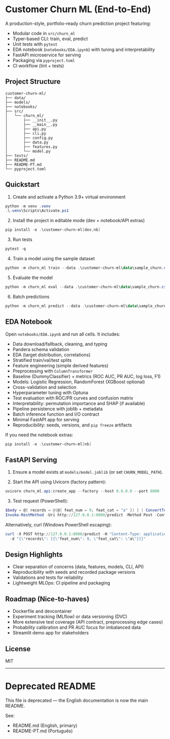 # Customer Churn ML (End-to-End)

A production-style, portfolio-ready churn prediction project featuring:

- Modular code in `src/churn_ml`
- Typer-based CLI: train, eval, predict
- Unit tests with `pytest`
- EDA notebook (`notebooks/EDA.ipynb`) with tuning and interpretability
- FastAPI microservice for serving
- Packaging via `pyproject.toml`
- CI workflow (lint + tests)

## Project Structure

```
customer-churn-ml/
├── data/
├── models/
├── notebooks/
├── src/
│   └── churn_ml/
│       ├── __init__.py
│       ├── __main__.py
│       ├── api.py
│       ├── cli.py
│       ├── config.py
│       ├── data.py
│       ├── features.py
│       └── model.py
├── tests/
├── README.md
├── README-PT.md
└── pyproject.toml
```

## Quickstart

1) Create and activate a Python 3.9+ virtual environment

```powershell
python -m venv .venv
.\.venv\Scripts\Activate.ps1
```

2) Install the project in editable mode (dev + notebook/API extras)

```powershell
pip install -e .\customer-churn-ml[dev,nb]
```

3) Run tests

```powershell
pytest -q
```

4) Train a model using the sample dataset

```powershell
python -m churn_ml train --data .\customer-churn-ml\data\sample_churn.csv --target Churn --out .\customer-churn-ml\models\model.joblib
```

5) Evaluate the model

```powershell
python -m churn_ml eval --data .\customer-churn-ml\data\sample_churn.csv --target Churn --model .\customer-churn-ml\models\model.joblib
```

6) Batch predictions

```powershell
python -m churn_ml predict --data .\customer-churn-ml\data\sample_churn.csv --model .\customer-churn-ml\models\model.joblib --out .\customer-churn-ml\predictions.csv
```

## EDA Notebook

Open `notebooks/EDA.ipynb` and run all cells. It includes:
- Data download/fallback, cleaning, and typing
- Pandera schema validation
- EDA (target distribution, correlations)
- Stratified train/val/test splits
- Feature engineering (simple derived features)
- Preprocessing with `ColumnTransformer`
- Baseline (DummyClassifier) + metrics (ROC AUC, PR AUC, log loss, F1)
- Models: Logistic Regression, RandomForest (XGBoost optional)
- Cross-validation and selection
- Hyperparameter tuning with Optuna
- Test evaluation with ROC/PR curves and confusion matrix
- Interpretability: permutation importance and SHAP (if available)
- Pipeline persistence with joblib + metadata
- Batch inference function and I/O contract
- Minimal FastAPI app for serving
- Reproducibility: seeds, versions, and `pip freeze` artifacts

If you need the notebook extras:

```powershell
pip install -e .\customer-churn-ml[nb]
```

## FastAPI Serving

1) Ensure a model exists at `models/model.joblib` (or set `CHURN_MODEL_PATH`).

2) Start the API using Uvicorn (factory pattern):

```powershell
uvicorn churn_ml.api:create_app --factory --host 0.0.0.0 --port 8000
```

3) Test request (PowerShell):

```powershell
$body = @{ records = @(@{ feat_num = 9; feat_cat = "a" }) } | ConvertTo-Json
Invoke-RestMethod -Uri http://127.0.0.1:8000/predict -Method Post -ContentType application/json -Body $body
```

Alternatively, curl (Windows PowerShell escaping):

```powershell
curl -X POST http://127.0.0.1:8000/predict -H "Content-Type: application/json" ^
  -d "{\"records\": [{\"feat_num\": 9, \"feat_cat\": \"a\"}]}"
```

## Design Highlights

- Clear separation of concerns (data, features, models, CLI, API)
- Reproducibility with seeds and recorded package versions
- Validations and tests for reliability
- Lightweight MLOps: CI pipeline and packaging

## Roadmap (Nice-to-haves)

- Dockerfile and devcontainer
- Experiment tracking (MLflow) or data versioning (DVC)
- More extensive test coverage (API contract, preprocessing edge cases)
- Probability calibration and PR AUC focus for imbalanced data
- Streamlit demo app for stakeholders

## License

MIT

---

# Deprecated README

This file is deprecated — the English documentation is now the main README.

See:
- README.md (English, primary)
- README-PT.md (Português)
